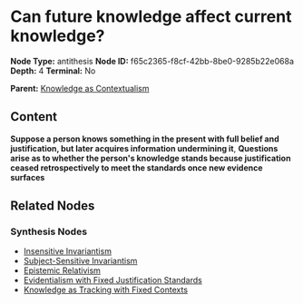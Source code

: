 # Can future knowledge affect current knowledge?

**Node Type:** antithesis
**Node ID:** f65c2365-f8cf-42bb-8be0-9285b22e068a
**Depth:** 4
**Terminal:** No

**Parent:** [Knowledge as Contextualism](knowledge-as-contextualism-synthesis-75c060de-e6df-4e73-ab25-30a233c5299a.md)

## Content

**Suppose a person knows something in the present with full belief and justification, but later acquires information undermining it**, **Questions arise as to whether the person's knowledge stands because justification ceased retrospectively to meet the standards once new evidence surfaces**

## Related Nodes

### Synthesis Nodes

- [Insensitive Invariantism](insensitive-invariantism-synthesis-ae45c311-2752-4bdf-a626-7cb0f6fc5309.md)
- [Subject-Sensitive Invariantism](subject-sensitive-invariantism-synthesis-e5256528-7e0f-4639-9117-8c5a8ded1e46.md)
- [Epistemic Relativism](epistemic-relativism-synthesis-b0198edd-6ee4-41c1-9bad-0780a4937e72.md)
- [Evidentialism with Fixed Justification Standards](evidentialism-with-fixed-justification-standards-synthesis-3fbf260a-848b-46cf-8639-bafa88565da8.md)
- [Knowledge as Tracking with Fixed Contexts](knowledge-as-tracking-with-fixed-contexts-synthesis-e8c1f6ac-57e7-45fd-a8e2-cafa21c3a9de.md)
